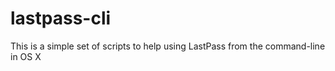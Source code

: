lastpass-cli
============

This is a simple set of scripts to help using LastPass from the command-line in OS X
